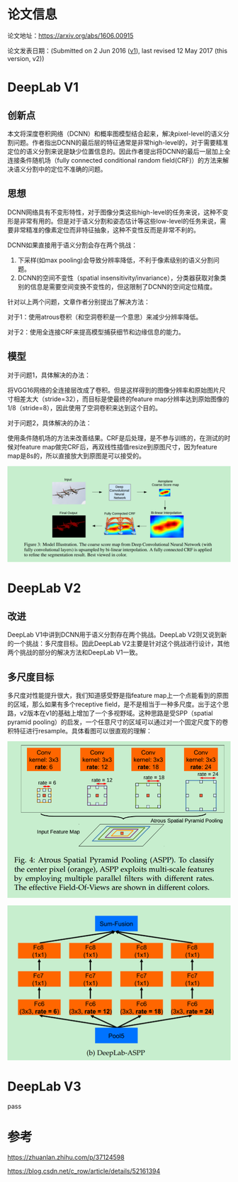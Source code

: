# 论文信息

论文地址：https://arxiv.org/abs/1606.00915

论文发表日期：(Submitted on 2 Jun 2016 ([v1](https://arxiv.org/abs/1606.00915v1)), last revised 12 May 2017 (this version, v2))

# DeepLab V1

## 创新点

本文将深度卷积网络（DCNN）和概率图模型结合起来，解决pixel-level的语义分割问题。作者指出DCNN的最后层的特征通常是非常high-level的，对于需要精准定位的语义分割来说是缺少位置信息的。因此作者提出将DCNN的最后一层加上全连接条件随机场（fully connected conditional random field(CRF)）的方法来解决语义分割中的定位不准确的问题。

## 思想

DCNN网络具有不变形特性，对于图像分类这些high-level的任务来说，这种不变形是非常有用的。但是对于语义分割和姿态估计等这些low-level的任务来说，需要非常精准的像素定位而非特征抽象，这种不变性反而是非常不利的。

DCNN如果直接用于语义分割会存在两个挑战：

1. 下采样(如max pooling)会导致分辨率降低，不利于像素级别的语义分割问题。
2. DCNN的空间不变性（spatial insensitivity/invariance），分类器获取对象类别的信息是需要空间变换不变性的，但这限制了DCNN的空间定位精度。

针对以上两个问题，文章作者分别提出了解决方法：

对于1：使用atrous卷积（和空洞卷积是一个意思）来减少分辨率降低。

对于2：使用全连接CRF来提高模型捕获细节和边缘信息的能力。

## 模型

对于问题1，具体解决的办法：

将VGG16网络的全连接层改成了卷积。但是这样得到的图像分辨率和原始图片尺寸相差太大（stride=32），而目标是使最终的feature map分辨率达到原始图像的1/8（stride=8），因此使用了空洞卷积来达到这个目的。

对于问题2，具体解决的办法：

使用条件随机场的方法来改善结果。CRF是后处理，是不参与训练的，在测试的时候对feature map做完CRF后，再双线性插值resize到原图尺寸，因为feature map是8s的，所以直接放大到原图是可以接受的。

![DeepLabv1](./pics/DeepLabv1.png)

# DeepLab V2

## 改进

DeepLab V1中讲到DCNN用于语义分割存在两个挑战。DeepLab V2则又说到新的一个挑战：多尺度目标。因此DeepLab V2主要是针对这个挑战进行设计，其他两个挑战的部分的解决方法和DeepLab V1一致。

## 多尺度目标

多尺度对性能提升很大，我们知道感受野是指feature map上一个点能看到的原图的区域，那么如果有多个receptive field，是不是相当于一种多尺度。出于这个思路，v2版本在v1的基础上增加了一个多视野域。这种思路是受SPP（spatial pyramid pooling）的启发，一个任意尺寸的区域可以通过对一个固定尺度下的卷积特征进行resample。具体看图可以很直观的理解：

![v2_1](./pics/v2_1.png)

![v2_2](./pics/v2_2.png)

# DeepLab V3

pass



# 参考

https://zhuanlan.zhihu.com/p/37124598

https://blog.csdn.net/c_row/article/details/52161394